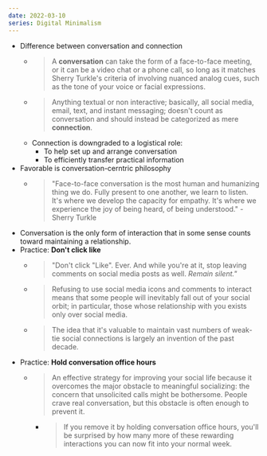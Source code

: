 ```yaml
---
date: 2022-03-10
series: Digital Minimalism
---
```


- Difference between conversation and connection
	- > A **conversation** can take the form of a face-to-face meeting, or it can be a video chat or a phone call, so long as it matches Sherry Turkle's criteria of involving nuanced analog cues, such as the tone of your voice or facial expressions.
	- > Anything textual or non interactive; basically, all social media, email, text, and instant messaging; doesn't count as conversation and should instead be categorized as mere **connection**.
	- Connection is downgraded to a logistical role:
		- To help set up and arrange conversation
		- To efficiently transfer practical information
- Favorable is conversation-cerntric philosophy
	- >"Face-to-face conversation is the most human and humanizing thing we do. Fully present to one another, we learn to listen. It's where we develop the capacity for empathy. It's where we experience the joy of being heard, of being understood." - Sherry Turkle
- Conversation is the only form of interaction that in some sense counts toward maintaining a relationship.
- Practice: **Don't click like**
	- >"Don't click "Like". Ever. And while you're at it, stop leaving comments on social media posts as well. _Remain silent."_
	- > Refusing to use social media icons and comments to interact means that some people will inevitably fall out of your social orbit; in particular, those whose relationship with you exists only over social media.
	- > The idea that it's valuable to maintain vast numbers of weak-tie social connections is largely an invention of the past decade.
- Practice: **Hold conversation office hours**
	- > An effective strategy for improving your social life because it overcomes the major obstacle to meaningful socializing: the concern that unsolicited calls might be bothersome. People crave real conversation, but this obstacle is often enough to prevent it.
		- > If you remove it by holding conversation office hours, you'll be surprised by how many more of these rewarding interactions you can now fit into your normal week.